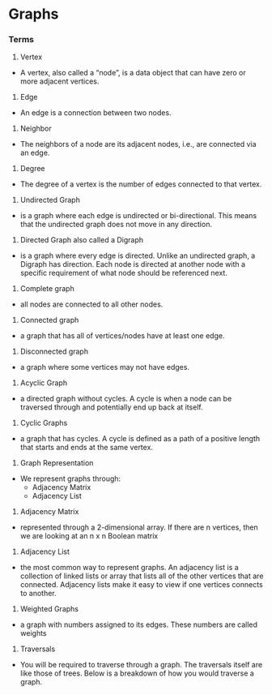 
# Graphs


### Terms

1. Vertex 
  - A vertex, also called a “node”, is a data object that can have zero or more adjacent vertices.
1. Edge 
  - An edge is a connection between two nodes.
1. Neighbor 
  - The neighbors of a node are its adjacent nodes, i.e., are connected via an edge.
1. Degree 
  - The degree of a vertex is the number of edges connected to that vertex.
1. Undirected Graph 
  - is a graph where each edge is undirected or bi-directional. This means that the undirected graph does not move in any direction.
1. Directed Graph also called a Digraph 
  - is a graph where every edge is directed. Unlike an undirected graph, a Digraph has direction. Each node is directed at another node with a specific requirement of what node should be referenced next.
1. Complete graph 
  - all nodes are connected to all other nodes.
1. Connected graph 
  - a graph that has all of vertices/nodes have at least one edge.
1. Disconnected graph 
  - a graph where some vertices may not have edges.
1. Acyclic Graph 
  -  a directed graph without cycles.  A cycle is when a node can be traversed through and potentially end up back at itself.
1. Cyclic Graphs 
  -  a graph that has cycles.  A cycle is defined as a path of a positive length that starts and ends at the same vertex.
1. Graph Representation 
  - We represent graphs through:
    - Adjacency Matrix
    - Adjacency List
1. Adjacency Matrix 
  -  represented through a 2-dimensional array. If there are n vertices, then we are looking at an n x n Boolean matrix
1. Adjacency List 
  -  the most common way to represent graphs. An adjacency list is a collection of linked lists or array that lists all of the other vertices that are connected.  Adjacency lists make it easy to view if one vertices connects to another.
1. Weighted Graphs 
  -  a graph with numbers assigned to its edges. These numbers are called weights
1. Traversals 
  - You will be required to traverse through a graph. The traversals itself are like those of trees. Below is a breakdown of how you would traverse a graph.
